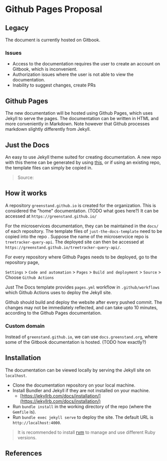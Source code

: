 # Github Pages Proposal

## Legacy

The document is currently hosted on Gitbook.

### Issues

* Access to the documentation requires the user to create an account on Gitbook, which is inconvenient.
* Authorization issues where the user is not able to view the documentation.
* Inability to suggest changes, create PRs

## Github Pages

The new documentation will be hosted using Github Pages, which uses Jekyll to serve the pages. The documentation can be written in HTML and more conveniently in Markdown. Note however that Github processes markdown slightly differently from Jekyll.

## Just the Docs

An easy to use Jekyll theme suited for creating documentation. A new repo with this theme can be generated by using [this](https://github.com/just-the-docs/just-the-docs-template/generate), or if using an existing repo, the template files can simply be copied in.

> Source:

## How it works

A repository `greenstand.github.io` is created for the organization. This is considered the "home" documentation. (TODO what goes here?) It can be accessed at `https://greenstand.github.io/`

For the microservices documentation, they can be maintained in the `docs/` of each repository. The template files of `just-the-docs-template` need to be copied into the repo . Suppose the name of the microservcice repo is `treetracker-query-api`. The deployed site can then be accessed at `https://greenstand.github.io/treetracker-query-api/`.

For every repository where Github Pages needs to be deployed, go to the repository page,

`Settings` > `Code and automation` > `Pages` > `Build and deployment` > `Source` > Choose `Github Actions`

Just The Docs template provides `pages.yml` workflow in `.github/workflows` which Github Actions uses to deploy the Jekyll site.

Github should build and deploy the website after every pushed commit. The changes may not be immediately reflected, and can take upto 10 minutes, according to the Github Pages documentation.

### Custom domain

Instead of `greenstand.github.io`, we can use `docs.greenstand.org`, where some of the Gitbook documentation is hosted. (TODO how exactly?)

## Installation

The documentation can be viewed locally by serving the Jekyll site on `localhost`.

* Clone the documentation repository on your local machine.
* Install Bundler and Jekyll if they are not installed on your machine.
  * [https://jekyllrb.com/docs/installation/](https://jekyllrb.com/docs/installation/)
* Run `bundle install` in the working directory of the repo (where the `Gemfile` is).
* Run `bundle exec jekyll serve` to deploy the site. The default URL is `http://localhost:4000`.

> It is recommended to install [rvm](https://rvm.io/) to manage and use different Ruby versions.

## References
